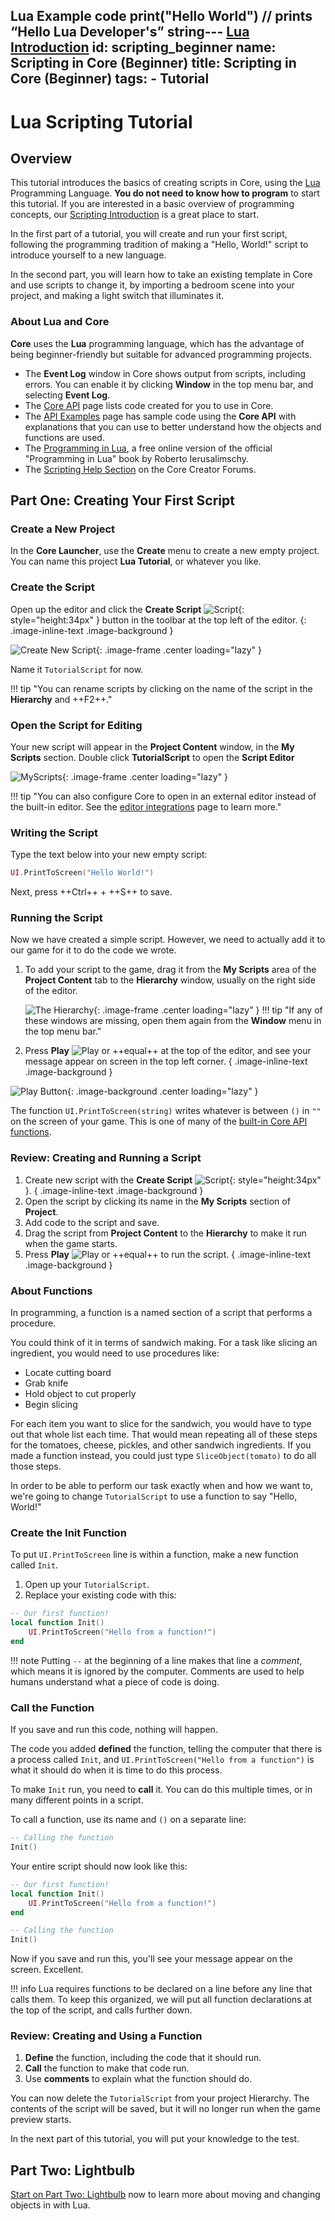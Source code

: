 Lua Example code
print("Hello World") // prints “Hello Lua Developer's” string--- [Lua Introduction]([https://lua.org](https://mrexamples.com/lua/lua-introduction/))
id: scripting_beginner
name: Scripting in Core (Beginner)
title: Scripting in Core (Beginner)
tags:
    - Tutorial
---

# Lua Scripting Tutorial

## Overview

This tutorial introduces the basics of creating scripts in Core, using the [Lua](https://lua.org) Programming Language. **You do not need to know how to program** to start this tutorial. If you are interested in a basic overview of programming concepts, our [Scripting Introduction](scripting_intro.md) is a great place to start.

In the first part of a tutorial, you will create and run your first script, following the programming tradition of making a "Hello, World!" script to introduce yourself to a new language.

In the second part, you will learn how to take an existing template in Core and use scripts to change it, by importing a bedroom scene into your project, and making a light switch that illuminates it.

### About Lua and Core

**Core** uses the **Lua** programming language, which has the advantage of being beginner-friendly but suitable for advanced programming projects.

- The **Event Log** window in Core shows output from scripts, including errors. You can enable it by clicking **Window** in the top menu bar, and selecting **Event Log**.
- The [Core API](../api/index.md) page lists code created for you to use in Core.
- The [API Examples](../api/index.md) page has sample code using the **Core API** with explanations that you can use to better understand how the objects and functions are used.
- The [Programming in Lua](https://www.lua.org/pil/contents.html), a free online version of the official "Programming in Lua" book by Roberto Ierusalimschy.
- The [Scripting Help Section](https://forums.coregames.com/c/scripting-help/16) on the Core Creator Forums.

## Part One: Creating Your First Script

### Create a New Project

In the **Core Launcher**, use the **Create** menu to create a new empty project. You can name this project **Lua Tutorial**, or whatever you like.

### Create the Script

Open up the editor and click the **Create Script** ![Script](../img/EditorManual/icons/HierarchyIcon_Text.png "Script Icon"){: style="height:34px" }
button in the toolbar at the top left of the editor.
{: .image-inline-text .image-background }

![Create New Script](../img/LightBulb/updates/LuaLightbulb_CreateNewScript.png){: .image-frame .center loading="lazy" }

Name it `TutorialScript` for now.

!!! tip "You can rename scripts by clicking on the name of the script in the **Hierarchy** and ++F2++."

### Open the Script for Editing

Your new script will appear in the **Project Content** window, in the **My Scripts** section. Double click **TutorialScript** to open the **Script Editor**

![MyScripts](../img/scripting/MyScripts.png "This is where all the scripts you have made for this project live."){: .image-frame .center loading="lazy" }

!!! tip "You can also configure Core to open in an external editor instead of the built-in editor. See the [editor integrations](extensions.md) page to learn more."

### Writing the Script

Type the text below into your new empty script:

```lua
UI.PrintToScreen("Hello World!")
```

Next, press ++Ctrl++ + ++S++ to save.

### Running the Script

Now we have created a simple script. However, we need to actually add it to our game for it to do the code we wrote.

1. To add your script to the game, drag it from the **My Scripts** area of the **Project Content** tab to the **Hierarchy** window, usually on the right side of the editor.

    ![The Hierarchy](../img/scripting/theHierarchy.png "This is where everything that is active in your current game live."){: .image-frame .center loading="lazy" }
    !!! tip "If any of these windows are missing, open them again from the **Window** menu in the top menu bar."

2. Press **Play** ![Play](../img/EditorManual/icons/Icon_Play.png) or ++equal++ at the top of the editor, and see your message appear on screen in the top left corner.
{ .image-inline-text .image-background }

![Play Button](../img/EditorManual/icons/Icon_Play.png "Click this to preview your game in single-player mode."){: .image-background .center loading="lazy" }

The function `UI.PrintToScreen(string)` writes whatever is between `()` in `""` on the screen of your game. This is one of many of the [built-in Core API functions](../api/index.md).

### Review: Creating and Running a Script

1. Create new script with the **Create Script** ![Script](../img/EditorManual/icons/HierarchyIcon_Text.png "Script Icon"){: style="height:34px" }.
{ .image-inline-text .image-background }
2. Open the script by clicking its name in the **My Scripts** section of **Project**.
3. Add code to the script and save.
4. Drag the script from **Project Content** to the **Hierarchy** to make it run when the game starts.
5. Press **Play** ![Play](../img/EditorManual/icons/Icon_Play.png) or ++equal++ to run the script.
{ .image-inline-text .image-background }

### About Functions

In programming, a function is a named section of a script that performs a procedure.

You could think of it in terms of sandwich making. For a task like slicing an ingredient, you would need to use procedures like:

- Locate cutting board
- Grab knife
- Hold object to cut properly
- Begin slicing

For each item you want to slice for the sandwich, you would have to type out that whole list each time. That would mean repeating all of these steps for the tomatoes, cheese, pickles, and other sandwich ingredients. If you made a function instead, you could just type `SliceObject(tomato)` to do all those steps.

In order to be able to perform our task exactly when and how we want to, we're going to change `TutorialScript` to use a function to say "Hello, World!"

### Create the Init Function

To put `UI.PrintToScreen` line is within a function, make a new function called `Init`.

1. Open up your `TutorialScript`.
2. Replace your existing code with this:

```lua
-- Our first function!
local function Init()
    UI.PrintToScreen("Hello from a function!")
end
```

!!! note
    Putting `--` at the beginning of a line makes that line a *comment*, which means it is ignored by the computer. Comments are used to help humans understand what a piece of code is doing.

### Call the Function

If you save and run this code, nothing will happen.

The code you added **defined** the function, telling the computer that there is a process called `Init`, and `UI.PrintToScreen("Hello from a function")` is what it should do when it is time to do this process.

To make `Init` run, you need to **call** it. You can do this multiple times, or in many different points in a script.

To call a function, use its name and `()` on a separate line:

```lua
-- Calling the function
Init()
```

Your entire script should now look like this:

```lua
-- Our first function!
local function Init()
    UI.PrintToScreen("Hello from a function!")
end

-- Calling the function
Init()
```

Now if you save and run this, you'll see your message appear on the screen. Excellent.

!!! info
    Lua requires functions to be declared on a line before any line that calls them. To keep this organized, we will put all function declarations at the top of the script, and calls further down.

### Review: Creating and Using a Function

1. **Define** the function, including the code that it should run.
2. **Call** the function to make that code run.
3. Use **comments** to explain what the function should do.

You can now delete the `TutorialScript` from your project Hierarchy. The contents of the script will be saved, but it will no longer run when the game preview starts.

In the next part of this tutorial, you will put your knowledge to the test.

## Part Two: Lightbulb

[Start on Part Two: Lightbulb](lua_basics_lightbulb.md) now to learn more about moving and changing objects in with Lua.
